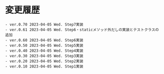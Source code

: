 # 変更履歴

	- ver.0.70 2023-04-05 Wed. Step7実装
	- ver.0.61 2023-04-05 Wed. Step6・staticメソッド外だしの実装とテストクラスの追加
	- ver.0.60 2023-04-05 Wed. Step6実装
	- ver.0.50 2023-04-05 Wed. Step5実装
	- ver.0.40 2023-04-05 Wed. Step4実装
	- ver.0.30 2023-04-05 Wed. Step3実装
	- ver.0.20 2023-04-05 Wed. Step2実装
	- ver.0.10 2023-04-05 Wed. Step1実装
	